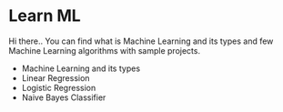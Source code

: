 # Learn ML

Hi there..
    You can find what is Machine Learning and its types and few Machine Learning algorithms with sample projects.
   

* Machine Learning and its types
* Linear Regression
* Logistic Regression
* Naive Bayes Classifier
